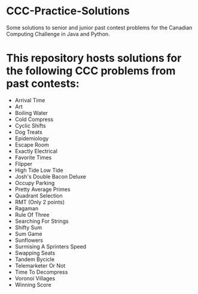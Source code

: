 # CCC-Practice-Solutions
Some solutions to senior and junior past contest problems for the Canadian Computing Challenge in Java and Python. 

# This repository hosts solutions for the following CCC problems from past contests:
* Arrival Time
* Art
* Boiling Water
* Cold Compress
* Cyclic Shifts
* Dog Treats
* Epidemiology
* Escape Room
* Exactly Electrical
* Favorite Times
* Flipper
* High Tide Low Tide
* Josh's Double Bacon Deluxe
* Occupy Parking
* Pretty Average Primes
* Quadrant Selection
* RMT (Only 2 points)
* Ragaman
* Rule Of Three
* Searching For Strings
* Shifty Sum
* Sum Game
* Sunflowers
* Surmising A Sprinters Speed
* Swapping Seats
* Tandem Bycicle
* Telemarketer Or Not
* Time To Decompress
* Voronoi Villages
* Winning Score
